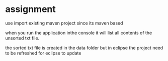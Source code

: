 # assignment

use import existing maven project since its maven based

when you run the application inthe console it will list all contents of the unsorted txt file.

the sorted txt file is created in the data folder but in eclipse the project need to be refreshed for eclipse to update
